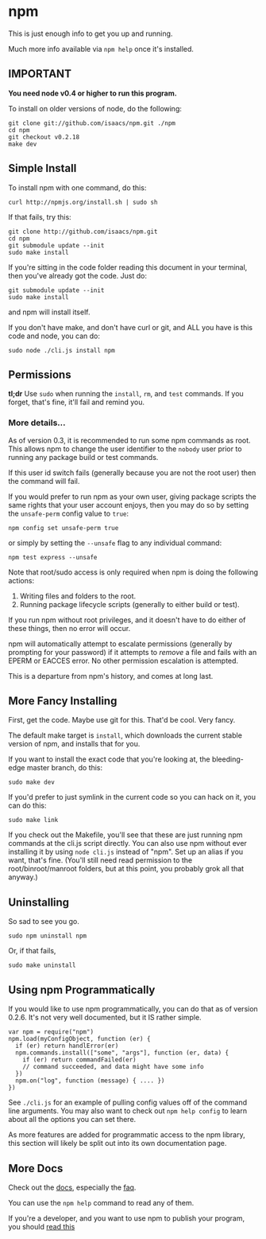 # npm

This is just enough info to get you up and running.

Much more info available via `npm help` once it's installed.

## IMPORTANT

**You need node v0.4 or higher to run this program.**

To install on older versions of node, do the following:

    git clone git://github.com/isaacs/npm.git ./npm
    cd npm
    git checkout v0.2.18
    make dev

## Simple Install

To install npm with one command, do this:

    curl http://npmjs.org/install.sh | sudo sh

If that fails, try this:

    git clone http://github.com/isaacs/npm.git
    cd npm
    git submodule update --init
    sudo make install

If you're sitting in the code folder reading this document in your
terminal, then you've already got the code.  Just do:

    git submodule update --init
    sudo make install

and npm will install itself.

If you don't have make, and don't have curl or git, and ALL you have is
this code and node, you can do:

    sudo node ./cli.js install npm

## Permissions

**tl;dr** Use `sudo` when running the `install`,
`rm`, and `test` commands. If you forget, that's fine, it'll fail and
remind you.

### More details...

As of version 0.3, it is recommended to run some npm commands as root.
This allows npm to change the user identifier to the `nobody` user prior
to running any package build or test commands.

If this user id switch fails (generally because you are not the root
user) then the command will fail.

If you would prefer to run npm as your own user, giving package scripts
the same rights that your user account enjoys, then you may do so by
setting the `unsafe-perm` config value to `true`:

    npm config set unsafe-perm true

or simply by setting the `--unsafe` flag to any individual command:

    npm test express --unsafe


Note that root/sudo access is only required when npm is doing the
following actions:

1. Writing files and folders to the root.
2. Running package lifecycle scripts (generally to either build or
   test).

If you run npm without root privileges, and it doesn't have to do either
of these things, then no error will occur.

npm will automatically attempt to escalate permissions (generally by
prompting for your password) if it attempts to *remove* a file and fails
with an EPERM or EACCES error.  No other permission escalation is
attempted.

This is a departure from npm's history, and comes at long last.

## More Fancy Installing

First, get the code.  Maybe use git for this.  That'd be cool.  Very fancy.

The default make target is `install`, which downloads the current stable
version of npm, and installs that for you.

If you want to install the exact code that you're looking at, the bleeding-edge
master branch, do this:

    sudo make dev

If you'd prefer to just symlink in the current code so you can hack
on it, you can do this:

    sudo make link

If you check out the Makefile, you'll see that these are just running npm commands
at the cli.js script directly.  You can also use npm without ever installing
it by using `node cli.js` instead of "npm".  Set up an alias if you want, that's
fine.  (You'll still need read permission to the root/binroot/manroot folders,
but at this point, you probably grok all that anyway.)

## Uninstalling

So sad to see you go.

    sudo npm uninstall npm

Or, if that fails,

    sudo make uninstall

## Using npm Programmatically

If you would like to use npm programmatically, you can do that as of
version 0.2.6.  It's not very well documented, but it IS rather simple.

    var npm = require("npm")
    npm.load(myConfigObject, function (er) {
      if (er) return handlError(er)
      npm.commands.install(["some", "args"], function (er, data) {
        if (er) return commandFailed(er)
        // command succeeded, and data might have some info
      })
      npm.on("log", function (message) { .... })
    })

See `./cli.js` for an example of pulling config values off of the
command line arguments.  You may also want to check out `npm help
config` to learn about all the options you can set there.

As more features are added for programmatic access to the npm library,
this section will likely be split out into its own documentation page.

## More Docs

Check out the [docs](http://github.com/isaacs/npm/blob/master/doc/),
especially the
[faq](http://github.com/isaacs/npm/blob/master/doc/faq.md#readme).

You can use the `npm help` command to read any of them.

If you're a developer, and you want to use npm to publish your program,
you should
[read this](http://github.com/isaacs/npm/blob/master/doc/developers.md#readme)
